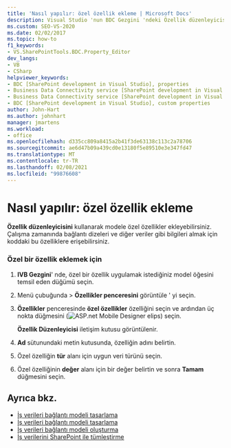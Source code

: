 ```yaml
---
title: 'Nasıl yapılır: özel özellik ekleme | Microsoft Docs'
description: Visual Studio 'nun BDC Gezgini 'ndeki Özellik düzenleyicisini kullanarak SharePoint 'teki Iş verileri bağlantısı (BDC) modeline nasıl özel bir özellik ekleneceğini öğrenin.
ms.custom: SEO-VS-2020
ms.date: 02/02/2017
ms.topic: how-to
f1_keywords:
- VS.SharePointTools.BDC.Property_Editor
dev_langs:
- VB
- CSharp
helpviewer_keywords:
- BDC [SharePoint development in Visual Studio], properties
- Business Data Connectivity service [SharePoint development in Visual Studio], properties
- Business Data Connectivity service [SharePoint development in Visual Studio], custom properties
- BDC [SharePoint development in Visual Studio], custom properties
author: John-Hart
ms.author: johnhart
manager: jmartens
ms.workload:
- office
ms.openlocfilehash: d335cc809a8415a2b41f3de63138c113c2a78706
ms.sourcegitcommit: ae6d47b09a439cd0e13180f5e89510e3e347fd47
ms.translationtype: MT
ms.contentlocale: tr-TR
ms.lasthandoff: 02/08/2021
ms.locfileid: "99876608"
---
```

# <a name="how-to-add-a-custom-property"></a>Nasıl yapılır: özel özellik ekleme
  **Özellik düzenleyicisini** kullanarak modele özel özellikler ekleyebilirsiniz. Çalışma zamanında bağlantı dizeleri ve diğer veriler gibi bilgileri almak için koddaki bu özelliklere erişebilirsiniz.

### <a name="to-add-a-custom-property"></a>Özel bir özellik eklemek için

1. **IVB Gezgini**' nde, özel bir özellik uygulamak istediğiniz model öğesini temsil eden düğümü seçin.

2. Menü çubuğunda   >  **Özellikler penceresini** görüntüle ' yi seçin.

3. **Özellikler** penceresinde **özel özellikler** özelliğini seçin ve ardından üç nokta düğmesini (![ASP.net Mobile Designer elips](../sharepoint/media/mwellipsis.gif "ASP.NET Mobile Designer elips")) seçin.

     **Özellik Düzenleyicisi** iletişim kutusu görüntülenir.

4. **Ad** sütunundaki metin kutusunda, özelliğin adını belirtin.

5. Özel özelliğin **tür** alanı için uygun veri türünü seçin.

6. Özel özelliğinin **değer** alanı için bir değer belirtin ve sonra **Tamam** düğmesini seçin.

## <a name="see-also"></a>Ayrıca bkz.
- [İş verileri bağlantı modeli tasarlama](../sharepoint/designing-a-business-data-connectivity-model.md)
- [İş verileri bağlantı modeli tasarlama](../sharepoint/designing-a-business-data-connectivity-model.md)
- [İş verileri bağlantı modeli oluşturma](../sharepoint/creating-a-business-data-connectivity-model.md)
- [İş verilerini SharePoint ile tümleştirme](../sharepoint/integrating-business-data-into-sharepoint.md)
